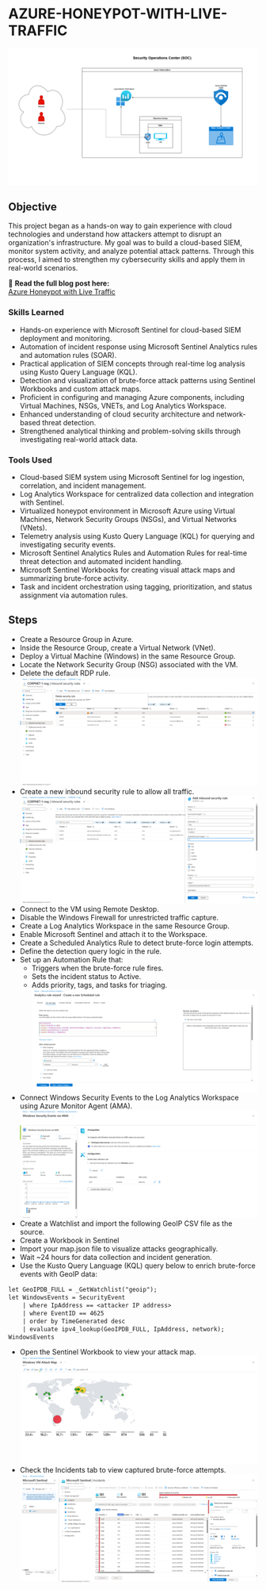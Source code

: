 # AZURE-HONEYPOT-WITH-LIVE-TRAFFIC
![Network_Design](Img/Network%20Diagram.drawio.png)
## Objective

This project began as a hands-on way to gain experience with cloud technologies and understand how attackers attempt to disrupt an organization's infrastructure. My goal was to build a cloud-based SIEM, monitor system activity, and analyze potential attack patterns. Through this process, I aimed to strengthen my cybersecurity skills and apply them in real-world scenarios.

🔗 **Read the full blog post here:**  
[Azure Honeypot with Live Traffic](https://medium.com/@rajesh.p3807/azure-honeypot-with-live-traffic-6de04990e651)

### Skills Learned

- Hands-on experience with Microsoft Sentinel for cloud-based SIEM deployment and monitoring.
- Automation of incident response using Microsoft Sentinel Analytics rules and automation rules (SOAR).
- Practical application of SIEM concepts through real-time log analysis using Kusto Query Language (KQL).
- Detection and visualization of brute-force attack patterns using Sentinel Workbooks and custom attack maps.
- Proficient in configuring and managing Azure components, including Virtual Machines, NSGs, VNETs, and Log Analytics Workspace.
- Enhanced understanding of cloud security architecture and network-based threat detection.
- Strengthened analytical thinking and problem-solving skills through investigating real-world attack data.

### Tools Used

- Cloud-based SIEM system using Microsoft Sentinel for log ingestion, correlation, and incident management.
- Log Analytics Workspace for centralized data collection and integration with Sentinel.
- Virtualized honeypot environment in Microsoft Azure using Virtual Machines, Network Security Groups (NSGs), and Virtual Networks (VNets).
- Telemetry analysis using Kusto Query Language (KQL) for querying and investigating security events.
- Microsoft Sentinel Analytics Rules and Automation Rules for real-time threat detection and automated incident handling.
- Microsoft Sentinel Workbooks for creating visual attack maps and summarizing brute-force activity.
- Task and incident orchestration using tagging, prioritization, and status assignment via automation rules.

## Steps
- Create a Resource Group in Azure.
- Inside the Resource Group, create a Virtual Network (VNet).
- Deploy a Virtual Machine (Windows) in the same Resource Group.
- Locate the Network Security Group (NSG) associated with the VM.
- Delete the default RDP rule.
![RDP](Img/rdp.png)
- Create a new inbound security rule to allow all traffic.
![Inbound](Img/Inbound.png)
- Connect to the VM using Remote Desktop.
- Disable the Windows Firewall for unrestricted traffic capture.
- Create a Log Analytics Workspace in the same Resource Group.
- Enable Microsoft Sentinel and attach it to the Workspace.
- Create a Scheduled Analytics Rule to detect brute-force login attempts.
- Define the detection query logic in the rule.
- Set up an Automation Rule that:
    - Triggers when the brute-force rule fires.
    - Sets the incident status to Active.
    - Adds priority, tags, and tasks for triaging.
![Analytic Rule](Img/rule.png)
- Connect Windows Security Events to the Log Analytics Workspace using Azure Monitor Agent (AMA).
![AMA](Img/AMA.png)
- Create a Watchlist and import the following GeoIP CSV file as the source.
- Create a Workbook in Sentinel
- Import your map.json file to visualize attacks geographically.
- Wait ~24 hours for data collection and incident generation.
- Use the Kusto Query Language (KQL) query below to enrich brute-force events with GeoIP data:
```
let GeoIPDB_FULL = _GetWatchlist("geoip");
let WindowsEvents = SecurityEvent
    | where IpAddress == <attacker IP address>
    | where EventID == 4625
    | order by TimeGenerated desc
    | evaluate ipv4_lookup(GeoIPDB_FULL, IpAddress, network);
WindowsEvents
```
- Open the Sentinel Workbook to view your attack map.
![Attack Map](Img/Attack_Map.png)
- Check the Incidents tab to view captured brute-force attempts.
![Incidents](Img/Incidents.png)



